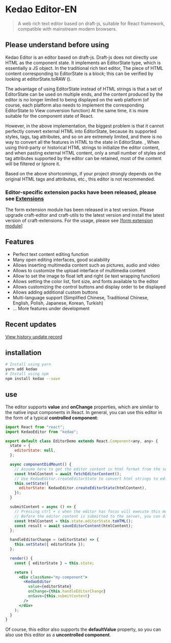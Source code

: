 # Kedao Editor-EN

> A web rich text editor based on draft-js, suitable for React framework, compatible with mainstream modern browsers.

## Please understand before using

Kedao Editor is an editor based on draft-js. Draft-js does not directly use HTML as the component state. It implements an EditorState type, which is essentially a JS object. In the traditional rich text editor, The piece of HTML content corresponding to EditorState is a block; this can be verified by looking at editorState.toRAW ().

The advantage of using EditorState instead of HTML strings is that a set of EditorState can be used on multiple ends, and the content produced by the editor is no longer limited to being displayed on the web platform (of course, each platform also needs to implement the corresponding EditorState to View conversion function) At the same time, it is more suitable for the component state of React.

However, in the above implementation, the biggest problem is that it cannot perfectly convert external HTML into EditorState, because its supported styles, tags, tag attributes, and so on are extremely limited, and there is no way to convert all the features in HTML to the state in EditorState. , When using third-party or historical HTML strings to initialize the editor content, and when pasting external HTML content, only a small number of styles and tag attributes supported by the editor can be retained, most of the content will be filtered or Ignore it.

Based on the above shortcomings, if your project strongly depends on the original HTML tags and attributes, etc., this editor is not recommended.

### Editor-specific extension packs have been released, please see [Extensions](https://github.com/banyudu/kedao/tree/main/packages/extensions)

The form extension module has been released in a test version. Please upgrade craft-editor and craft-utils to the latest version and install the latest version of craft-extensions. For the usage, please see [[form extension module](https://github.com/banyudu/kedao/tree/main/packages/extensions)]

## Features

- Perfect text content editing function
- Many open editing interfaces, good scalability
- Allows inserting multimedia content such as pictures, audio and video
- Allows to customize the upload interface of multimedia content
- Allow to set the image to float left and right (ie text wrapping function)
- Allows setting the color list, font size, and fonts available to the editor
- Allows customizing the control buttons and display order to be displayed
- Allows adding additional custom buttons
- Multi-language support (Simplified Chinese, Traditional Chinese, English, Polish, Japanese, Korean, Turkish)
- ... More features under development

## Recent updates

[View history update record](https://github.com/banyudu/kedao/blob/main/CHANGELOG.md)

## installation

```bash
# Install using yarn
yarn add kedao
# Install using npm
npm install kedao --save
```

## use

The editor supports **value** and **onChange** properties, which are similar to the native input components in React. In general, you can use this editor in the form of a typical **controlled component**:

```jsx
import React from "react";
import KedaoEditor from "kedao";

export default class EditorDemo extends React.Component<any, any> {
  state = {
    editorState: null,
  };

  async componentDidMount() {
    // Assume here to get the editor content in html format from the server
    const htmlContent = await fetchEditorContent();
    // Use KedaoEditor.createEditorState to convert html strings to editorState data needed by the editor
    this.setState({
      editorState: KedaoEditor.createEditorState(htmlContent),
    });
  }

  submitContent = async () => {
    // Pressing ctrl + s when the editor has focus will execute this method
    // Before the editor content is submitted to the server, you can directly call editorState.toHTML () to get the HTML content
    const htmlContent = this.state.editorState.toHTML();
    const result = await saveEditorContent(htmlContent);
  };

  handleEditorChange = (editorState) => {
    this.setState({ editorState });
  };

  render() {
    const { editorState } = this.state;

    return (
      <div className="my-component">
        <KedaoEditor
          value={editorState}
          onChange={this.handleEditorChange}
          onSave={this.submitContent}
        />
      </div>
    );
  }
}
```

Of course, this editor also supports the **defaultValue** property, so you can also use this editor as a **uncontrolled component**.
